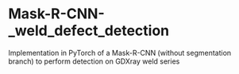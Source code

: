 # Mask-R-CNN-_weld_defect_detection
Implementation in PyTorch of a Mask-R-CNN (without segmentation branch) to perform detection on GDXray weld series
